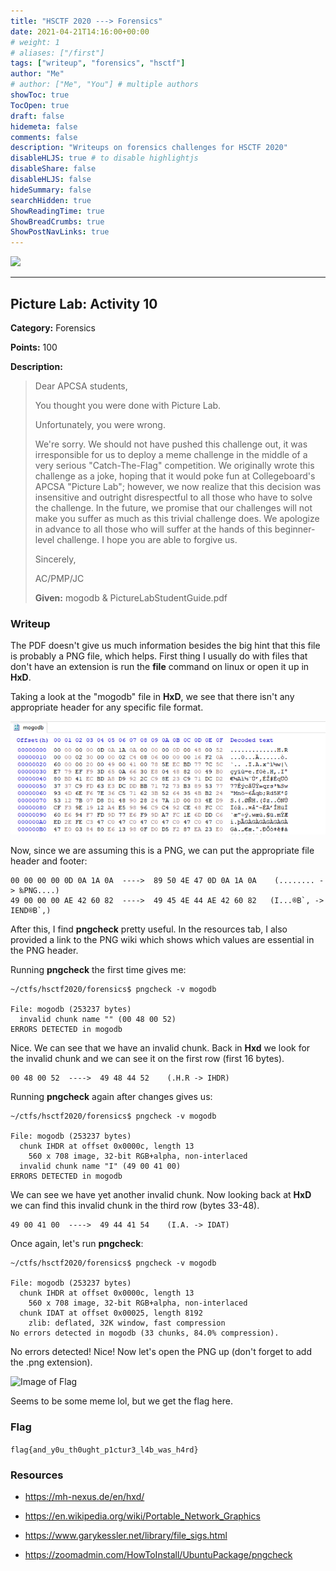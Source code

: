 ```yaml
---
title: "HSCTF 2020 ---> Forensics"
date: 2021-04-21T14:16:00+00:00
# weight: 1
# aliases: ["/first"]
tags: ["writeup", "forensics", "hsctf"]
author: "Me"
# author: ["Me", "You"] # multiple authors
showToc: true
TocOpen: true
draft: false
hidemeta: false
comments: false
description: "Writeups on forensics challenges for HSCTF 2020"
disableHLJS: true # to disable highlightjs
disableShare: false
disableHLJS: false
hideSummary: false
searchHidden: true
ShowReadingTime: true
ShowBreadCrumbs: true
ShowPostNavLinks: true
---
```


<img src="forensics.png">

---


## Picture Lab: Activity 10
**Category:** Forensics

**Points:** 100

**Description:**
> Dear APCSA students,
>
> You thought you were done with Picture Lab.
>
> Unfortunately, you were wrong.
>
> We're sorry. We should not have pushed this challenge out, it was irresponsible for us to deploy a meme challenge in the middle of a very
> serious "Catch-The-Flag" competition. We originally wrote this challenge as a joke, hoping that it would poke fun at Collegeboard's APCSA
> "Picture Lab"; however, we now realize that this decision was insensitive and outright disrespectful to all those who have to solve the
> challenge. In the future, we promise that our challenges will not make you suffer as much as this trivial challenge does. We apologize in
> advance to all those who will suffer at the hands of this beginner-level challenge. I hope you are able to forgive us.
>
> Sincerely,
>
> AC/PMP/JC
>
> **Given:** mogodb & PictureLabStudentGuide.pdf

### Writeup
The PDF doesn't give us much information besides the big hint that this file is
probably a PNG file, which helps. First thing I usually do with files that don't
have an extension is run the **file** command on linux or open it up in **HxD**.

Taking a look at the "mogodb" file in **HxD**, we see that
there isn't any appropriate header for any specific file format.

![Image of Hex](https://github.com/itsecgary/CTFs/blob/master/HSCTF%202020/Picture-Lab-Activity-10/hex.PNG)

Now, since we are assuming this is a PNG, we can put the appropriate file header
and footer:
```
00 00 00 00 0D 0A 1A 0A  ---->  89 50 4E 47 0D 0A 1A 0A    (........ -> ‰PNG....)
49 00 00 00 AE 42 60 82  ---->  49 45 4E 44 AE 42 60 82   (I...®B`‚ -> IEND®B`‚)
```


After this, I find **pngcheck** pretty useful. In the resources tab, I also
provided a link to the PNG wiki which shows which values are essential in the
PNG header.

Running **pngcheck** the first time gives me:
```
~/ctfs/hsctf2020/forensics$ pngcheck -v mogodb

File: mogodb (253237 bytes)
  invalid chunk name "" (00 48 00 52)
ERRORS DETECTED in mogodb
```

Nice. We can see that we have an invalid chunk. Back in **Hxd** we look for the
invalid chunk and we can see it on the first row (first 16 bytes).
```
00 48 00 52  ---->  49 48 44 52    (.H.R -> IHDR)
```

Running **pngcheck** again after changes gives us:
```
~/ctfs/hsctf2020/forensics$ pngcheck -v mogodb

File: mogodb (253237 bytes)
  chunk IHDR at offset 0x0000c, length 13
    560 x 708 image, 32-bit RGB+alpha, non-interlaced
  invalid chunk name "I" (49 00 41 00)
ERRORS DETECTED in mogodb
```

We can see we have yet another invalid chunk. Now looking back at **HxD** we
can find this invalid chunk in the third row (bytes 33-48).
```
49 00 41 00  ---->  49 44 41 54    (I.A. -> IDAT)
```

Once again, let's run **pngcheck**:
```
~/ctfs/hsctf2020/forensics$ pngcheck -v mogodb

File: mogodb (253237 bytes)
  chunk IHDR at offset 0x0000c, length 13
    560 x 708 image, 32-bit RGB+alpha, non-interlaced
  chunk IDAT at offset 0x00025, length 8192
    zlib: deflated, 32K window, fast compression
No errors detected in mogodb (33 chunks, 84.0% compression).
```

No errors detected! Nice! Now let's open the PNG up (don't forget to add the
.png extension).

![Image of Flag](mogodb.png)

Seems to be some meme lol, but we get the flag here.

### Flag
`flag{and_y0u_th0ught_p1ctur3_l4b_was_h4rd}`

### Resources
- https://mh-nexus.de/en/hxd/

- https://en.wikipedia.org/wiki/Portable_Network_Graphics

- https://www.garykessler.net/library/file_sigs.html

- https://zoomadmin.com/HowToInstall/UbuntuPackage/pngcheck


